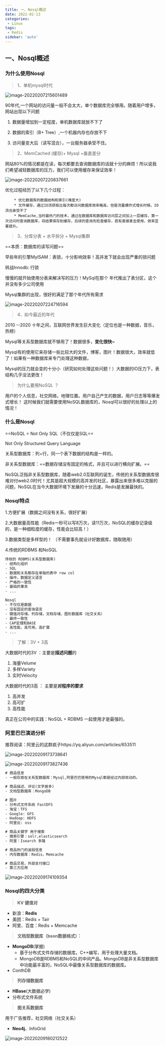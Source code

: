 ```yaml
---
title: 一、Nosql概述
date: 2022-02-13
categories:
 - Linux
tags:
 - Redis
sidebar: 'auto'
---
```

## 一、Nosql概述

### 为什么使用Nosql

> 1、单机mysql时代

![image-20220207215601489](https://gitee.com/yishenlaoban/git-typore/raw/master/image_my/image-20220207215601489.png) 

90年代,一个网站的访问量一般不会太大，单个数据库完全够用。随着用户增多，网站出现以下问题

1. 数据量增加到一定程度，单机数据库就放不下了

2. 数据的索引（B+ Tree）,一个机器内存也存放不下

3. 访问量变大后（读写混合），一台服务器承受不住。

   

> 2、MemCached (缓存)+ Mysql +垂直差分 

网站80%的情况都是在读，每次都要去查询数据库的话就十分的麻烦！所以说我们希望减轻数据库的压力，我们可以使用缓存来保证效率！

![image-20220207220837661](https://gitee.com/yishenlaoban/git-typore/raw/master/image_my/image-20220207220837661.png) 

优化过程经历了以下几个过程：

        * 优化数据库的数据结构和索引(难度大)
        * 文件缓存，通过IO流获取比每次都访问数据库效率略高，但是流量爆炸式增长时候，IO流也承受不了
        * MemCache,当时最热门的技术，通过在数据库和数据库访问层之间加上一层缓存，第一次访问时查询数据库，将结果保存到缓存，后续的查询先检查缓存，若有直接拿去使用，效率显著提升。



> 3、分库分表 + 水平拆分 + Mysql集群

==本质：数据库的读写问题==

早些年的引擎MyISAM：表锁，十分影响效率！高并发下就会出现严重的锁问题

转战Innodb: 行锁

慢慢的就开始使用分表来解决写的压力！MySql在那个 年代推出了表分区，这个并没有多少公司使用

Mysql集群的出现，很好的满足了那个年代所有需求

![image-20220207224716594](https://gitee.com/yishenlaoban/git-typore/raw/master/image_my/image-20220207224716594.png) 

 

> 4、如今最近的年代

2010 --2020 十年之间，互联网世界发生巨大变化（定位也是一种数据，音乐，热榜）

Mysql等关系型数据库就不够用了！数据很多，**变化很快~**

Mysql有的使用它来存储一些比较大的文件，博客，图片！数据很大，效率就低了！如果有一种数据库来专门处理这种数据，

Mysql的压力就会变的十分小（研究如何处理这些问题！）大数据的IO压力下，表结构几乎没法更改！

> 为什么要用NoSQL ？

用户的个人信息，社交网络，地理位置。用户自己产生的数据，用户日志等等爆发式增长！
这时候我们就需要使用NoSQL数据库的，Nosql可以很好的处理以上的情况！



### 什么是Nosql

==NoSQL = Not Only SQL（不仅仅是SQL==

Not Only Structured Query Language

关系型数据库：列+行，同一个表下数据的结构是一样的。

非关系型数据库：==数据存储没有固定的格式，并且可以进行横向扩展。==

NoSQL泛指非关系型数据库，随着web2.0互联网的诞生，传统的关系型数据库很难对付web2.0时代！尤其是超大规模的高并发的社区，暴露出来很多难以克服的问题，NoSQL在当今大数据环境下发展的十分迅速，Redis是发展最快的。


### Nosql特点

   1.方便扩展（数据之间没有关系，很好扩展）

   2.大数据量高性能（Redis一秒可以写8万次，读11万次，NoSQL的缓存记录级的，是一种细粒度的缓存，性能会比较高！）

   3.数据类型是多样型的！ （不需要事先就设计好数据库，随取随用）

   4.传统的RDBMS 和NoSQL

```xml
传统的 RDBMS(关系型数据库)
- 结构化组织
- SQL
- 数据和关系都存在单独的表中 row col
- 操作，数据定义语言
- 严格的一致性
- 基础的事务
- ...
```

```xml
Nosql
- 不仅仅是数据
- 没有固定的查询语言
- 键值对存储，列存储，文档存储，图形数据库（社交关系）
- 最终一致性
- CAP定理和BASE
- 高性能，高可用，高扩展
- ...
```

> 了解：3V + 3高

大数据时代的3V ：主要是**描述问题**的

1. 海量Velume
2. 多样Variety
3. 实时Velocity

大数据时代的3高 ： 主要是**对程序的要求**

1. 高并发
2. 高可扩
3. 高性能

真正在公司中的实践：NoSQL + RDBMS 一起使用才是最强的。



### 阿里巴巴演进分析

推荐阅读：阿里云的这群疯子https://yq.aliyun.com/articles/653511

![image-20220209173738641](https://gitee.com/yishenlaoban/git-typore/raw/master/image_my/image-20220209173738641.png) 

![image-20220209173827436](https://gitee.com/yishenlaoban/git-typore/raw/master/image_my/image-20220209173827436.png) 



```xml
# 商品信息
- 一般存放在关系型数据库：Mysql,阿里巴巴使用的Mysql都是经过内部改动的。

# 商品描述、评论(文字居多)
- 文档型数据库：MongoDB

# 图片
- 分布式文件系统 FastDFS
- 淘宝：TFS
- Google: GFS
- Hadoop: HDFS
- 阿里云: oss

# 商品关键字 用于搜索
- 搜索引擎：solr,elasticsearch
- 阿里：Isearch 多隆

# 商品热门的波段信息
- 内存数据库：Redis，Memcache

# 商品交易，外部支付接口
- 第三方应用

```

![image-20220209174109354](https://gitee.com/yishenlaoban/git-typore/raw/master/image_my/image-20220209174109354.png) 



### Nosql的四大分类

> **KV 键值对**

- 新浪：**Redis**
- 美团：Redis + Tair
- 阿里、百度：Redis + Memcache

> **文档型数据库（bson数据格式）：**

- **MongoDB**(掌握)
  - 基于分布式文件存储的数据库。C++编写，用于处理大量文档。
  - MongoDB是RDBMS和NoSQL的中间产品。MongoDB是非关系型数据库中功能最丰富的，NoSQL中最像关系型数据库的数据库。
- ConthDB

> **列存储数据库**

- **HBase**(大数据必学)
- 分布式文件系统

> **图关系数据库**

用于广告推荐，社交网络（社交关系）

- **Neo4j**、InfoGrid

![image-20220209180212522](https://gitee.com/yishenlaoban/git-typore/raw/master/image_my/image-20220209180212522.png)